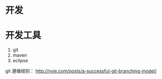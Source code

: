 # 开发


# 开发工具

1. git
2. maven
3. eclipse



git 遵循规则：
http://nvie.com/posts/a-successful-git-branching-model/

